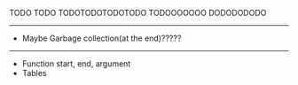 TODO TODO
TODOTODOTODOTODO
TODOOOOOOO
DODODODODO

---------------------------------------------------------------------------------

<!-- - Check operations between constants in compile time -->
<!-- - Create quad structs, dynamic array -->
<!-- - Create opcode enum -->
<!-- - Create vartype enum (program, local, formal etc) -->
<!-- - Create Variable enum (FunctionAddress, Table, etc) -->
<!-- - Implement Scope Spaces, scope stack, offset inside space, etc (MIXADRILL) GOAT  -->
<!-- - OFFSET MUST NOT RESET WHEN NOT IN FUNCTION (LOOK FAQ) (MIXADRILL) GOAT  -->
<!-- - Method to create, read, delete temp variables -> CREATE, READ  -->
- Maybe Garbage collection(at the end)?????
<!-- - DUAL assign quads (for lists mostly) -->
<!-- - Fix double assignment (oxi arith) -->
<!-- - Fix plusplus, minusminus, etc etc -->
<!-- - Fix priority of AND and OR -->
<!-- - Fix relational (look p3t_relational) == and !=  -->

---------------------------------------------------------------------------------
<!-- // Require Backpatching, breaklist, continuelist, merge method -->

- Function start, end, argument
- Tables
<!-- - if-else -->
<!-- - while -->
<!-- - for -->
<!-- - break-continue  -->
<!-- - Fix WHILE, FOR to use Merikh Apotimhsh -->

<!-- Gia Merikh Apotimhsh: -->
<!-- - Expr relop Expr
- not expr
- const TRUE FALSE -->
<!-- Gia ola auta: 8eloume na elegxoyme oti ta arguments einai valid:
se periptwsi string kane not equals "" etc etc.
apagorevontai functions maybe??\ -->
